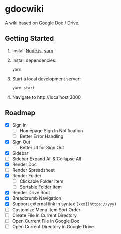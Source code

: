 # gdocwiki

A wiki based on Google Doc / Drive.

## Getting Started

1. Install [Node.js](https://nodejs.org/en/download/package-manager/), [yarn](https://classic.yarnpkg.com/en/docs/install)

2. Install dependencies:

   ```shell
   yarn
   ```

3. Start a local development server:

   ```shell
   yarn start
   ```

4. Navigate to http://localhost:3000

## Roadmap

- [x] Sign In
  - [ ] Homepage Sign In Notification
  - [ ] Better Error Handling
- [x] Sign Out
  - [ ] Better UI for Sign Out
- [x] Sidebar
- [ ] Sidebar Expand All & Collapse All
- [x] Render Doc
- [ ] Render Spreadsheet
- [x] Render Folder
  - [ ] Clickable Folder Item
  - [ ] Sortable Folder Item
- [x] Render Drive Root
- [x] Breadcrumb Navigation
- [x] Support external link in syntax `[xxx](https://yyy)`
- [ ] Customize Menu Item Sort Order
- [ ] Create File in Current Directory
- [ ] Open Current File in Google Doc
- [ ] Open Current Directory in Google Drive
